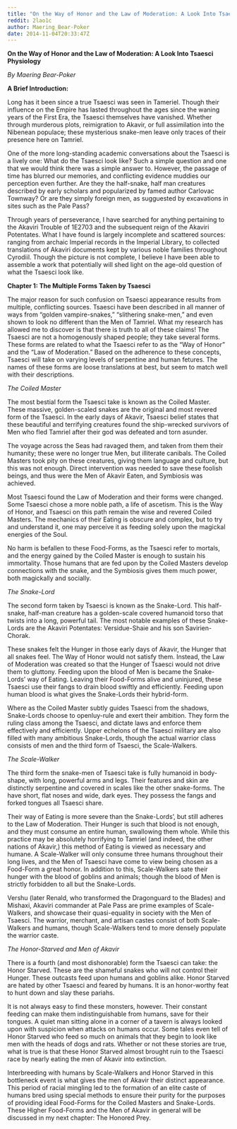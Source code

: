 ```yaml
---
title: "On the Way of Honor and the Law of Moderation: A Look Into Tsaesci Physiology"
reddit: 2lao1c
author: Maering_Bear-Poker
date: 2014-11-04T20:33:47Z
---
```


**On the Way of Honor and the Law of Moderation: A Look Into Tsaesci Physiology** 

*By Maering Bear-Poker* 

**A Brief Introduction:**

Long has it been since a true Tsaesci was seen in Tameriel. Though their influence on the Empire has lasted throughout the ages since the waning years of the First Era, the Tsaesci themselves have vanished. Whether through murderous plots, reimigration to Akavir, or full assimilation into the Nibenean populace; these mysterious snake-men leave only traces of their presence here on Tamriel. 
	
One of the more long-standing academic conversations about the Tsaesci is a lively one: What do the Tsaesci look like? Such a simple question and one that we would think there was a simple answer to. However, the passage of time has blurred our memories, and conflicting evidence muddies our perception even further. Are they the half-snake, half man creatures described by early scholars and popularized by famed author Carlovac Townway? Or are they simply foreign men, as sugguested by excavations in sites such as the Pale Pass? 

Through years of perseverance, I have searched for anything pertaining to the Akaviri Trouble of 1E2703 and the subsequent reign of the Akaviri Potentates. What I have found is largely incomplete and scattered sources: ranging from archaic Imperial records in the Imperial Library, to collected translations of Akaviri documents kept by various noble families throughout Cyrodiil. Though the picture is not complete, I believe I have been able to assemble a work that potentially will shed light on the age-old question of what the Tsaesci look like. 

**Chapter 1: The Multiple Forms Taken by Tsaesci**

The major reason for such confusion on Tsaesci appearance results from multiple, conflicting sources. Tsaesci have been described in all manner of ways from “golden vampire-snakes,” “slithering snake-men,” and even shown to look no different than the Men of Tamriel. What my research has allowed me to discover is that there is truth to all of these claims! The Tsaesci are not a homogenously shaped people; they take several forms. These forms are related to what the Tsaesci refer to as the “Way of Honor” and the “Law of Moderation.” Based on the adherence to these concepts, Tsaesci will take on varying levels of serpentine and human fetures. The names of these forms are loose translations at best, but seem to match well with their descriptions.

*The Coiled Master*

The most bestial form the Tsaesci take is known as the Coiled Master. These massive, golden-scaled snakes are the original and most revered form of the Tsaesci. In the early days of Akavir, Tsaesci belief states that these beautiful and terrifying creatures found the ship-wrecked survivors of Men who fled Tamriel after their god was defeated and torn asunder. 

The voyage across the Seas had ravaged them, and taken from them their humanity; these were no longer true Men, but illiterate canibals. The Coiled Masters took pity on these creatures, giving them language and culture, but this was not enough. Direct intervention was needed to save these foolish beings, and thus were the Men of Akavir Eaten, and Symbiosis was achieved.

Most Tsaesci found the Law of Moderation and their forms were changed. Some Tsaesci chose a more noble path, a life of ascetism. This is the Way of Honor, and Tsaesci on this path remain the wise and revered Coiled Masters. The mechanics of their Eating is obscure and complex, but to try and understand it, one may perceive it as feeding solely upon the magickal energies of the Soul. 

No harm is befallen to these Food-Forms, as the Tsaesci refer to mortals, and the energy gained by the Coiled Master is enough to sustain his immortality. Those humans that are fed upon by the Coiled Masters develop connections with the snake, and the Symbiosis gives them much power, both magickally and socially. 

*The Snake-Lord*

The second form taken by Tsaesci is known as the Snake-Lord. This half-snake, half-man creature has a golden-scale covered humanoid torso that twists into a long, powerful tail. The most notable examples of these Snake-Lords are the Akaviri Potentates: Versidue-Shaie and his son Savirien-Chorak.

These snakes felt the Hunger in those early days of Akavir, the Hunger that all snakes feel. The Way of Honor would not satisfy them. Instead, the Law of Moderation was created so that the Hunger of Tsaesci would not drive them to gluttony. Feeding upon the blood of Men is became the Snake-Lords’ way of Eating. Leaving their Food-Forms alive and uninjured, these Tsaesci use their fangs to drain blood swiftly and efficiently. Feeding upon human blood is what gives the Snake-Lords their hybrid-form.

 Where as the Coiled Master subtly guides Tsaesci from the shadows, Snake-Lords choose to openluy-rule and exert their ambition. They form the ruling class among the Tsaesci, and dictate laws and enforce them effectively and efficiently. Upper echelons of the Tsaesci military are also filled with many ambitious Snake-Lords, though the actual warrior class consists of men and the third form of Tsaesci, the Scale-Walkers. 

*The Scale-Walker*

The third form the snake-men of Tsaesci take is fully humanoid in body-shape, with long, powerful arms and legs. Their features and skin are distinctly serpentine and covered in scales like the other snake-forms. The have short, flat noses and wide, dark eyes. They possess the fangs and forked tongues all Tsaesci share. 

Their way of Eating is more severe than the Snake-Lords’, but still adheres to the Law of Moderation. Their Hunger is such that blood is not enough, and they must consume an entire human, swallowing them whole. While this practice may be absolutely horrifying to Tamriel (and indeed, the other nations of Akavir,) this method of Eating is viewed as necessary and humane. A Scale-Walker will only consume three humans throughout their long lives, and the Men of Tsaesci have come to view being chosen as a Food-Form a great honor. In addition to this, Scale-Walkers sate their hunger with the blood of goblins and animals; though the blood of Men is strictly forbidden to all but the Snake-Lords. 

Vershu (later Renald, who transformed the Dragonguard to the Blades) and Mishaxi, Akaviri commander at Pale Pass are prime examples of Scale-Walkers, and showcase their quasi-equality in society with the Men of Tsaesci. The warrior, merchant, and artisan castes consist of both Scale-Walkers and humans, though Scale-Walkers tend to more densely populate the warrior caste.

*The Honor-Starved and Men of Akavir*

There is a fourth (and most dishonorable) form the Tsaesci can take: the Honor Starved. These are the shameful snakes who will not control their Hunger. These outcasts feed upon humans and goblins alike. Honor Starved are hated by other Tsaesci and feared by humans. It is an honor-worthy feat to hunt down and slay these pariahs. 

It is not always easy to find these monsters, however. Their constant feeding can make them indistinguishable from humans, save for their tongues. A quiet man sitting alone in a corner of a tavern is always looked upon with suspicion when attacks on humans occur. Some tales even tell of Honor Starved who feed so much on animals that they begin to look like men with the heads of dogs and rats. Whether or not these stories are true, what is true is that these Honor Starved almost brought ruin to the Tsaesci race by nearly eating the men of Akavir into extinction.

Interbreeding with humans by Scale-Walkers and Honor Starved in this bottleneck event is what gives the men of Akavir their distinct appearance. This period of racial mingling led to the formation of an elite caste of humans bred using special methods to ensure their purity for the purposes of providing ideal Food-Forms for the Coiled Masters and Snake-Lords. These Higher Food-Forms and the Men of Akavir in general will be discussed in my next chapter: The Honored Prey.

